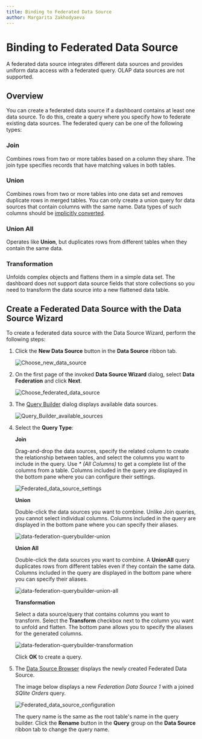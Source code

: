 ```yaml
---
title: Binding to Federated Data Source
author: Margarita Zakhodyaeva
---
```


# Binding to Federated Data Source

A federated data source integrates different data sources and provides uniform data access with a federated query. OLAP data sources are not supported.

## Overview

You can create a federated data source if a dashboard contains at least one data source. To do this, create a query where you specify how to federate existing data sources. The federated query can be one of the following types:

### Join
Combines rows from two or more tables based on a column they share. The join type specifies records that have matching values in both tables.

### Union
Combines rows from two or more tables into one data set and removes duplicate rows in merged tables. You can only create a union query for data sources that contain columns with the same name. Data types of such columns should be [implicitly converted](https://docs.microsoft.com/en-us/dotnet/csharp/programming-guide/types/casting-and-type-conversions#implicit-conversions).

### Union All
Operates like **Union**, but duplicates rows from different tables when they contain the same data.

### Transformation
Unfolds complex objects and flattens them in a simple data set. The dashboard does not support data source fields that store collections so you need to transform the data source into a new flattened data table.

## Create a Federated Data Source with the Data Source Wizard

To create a federated data source with the Data Source Wizard, perform the following steps:

1. Click the **New Data Source** button in the **Data Source** ribbon tab.

   ![Choose_new_data_source](../../../images/choose-new-data-source.png)

2. On the first page of the invoked **Data Source Wizard** dialog, select **Data Federation** and click **Next**.

   ![Choose_federated_data_source](../../../images/choose-federated-data-source.png)

3. The [Query Builder](../../dashboard-designer/working-with-data/using-the-query-builder.md) dialog displays available data sources.

   ![Query_Builder_available_sources](../../../images/query-builder-available-sources.png)

4. Select the **Query Type**:

   **Join**

   Drag-and-drop the data sources, specify the related column to create the relationship between tables, and select the columns you want to include in the query. Use _* (All Columns)_ to get a complete list of the columns from a table. Columns included in the query are displayed in the bottom pane where you can configure their settings.

   ![Federated_data_source_settings](../../../images/federated-source-settings.png)

   **Union**

   Double-click the data sources you want to combine. Unlike Join queries, you cannot select individual columns. Columns included in the query are displayed in the bottom pane where you can specify their aliases.

   ![data-federation-querybuilder-union](../../../images/data-federation-querybuilder-union.png)

   **Union All** 

   Double-click the data sources you want to combine. A **UnionAll** query duplicates rows from different tables even if they contain the same data. Columns included in the query are displayed in the bottom pane where you can specify their aliases.

   ![data-federation-querybuilder-union-all](../../../images/data-federation-querybuilder-union-all.png)

   **Transformation**

   Select a data source/query that contains columns you want to transform. Select the **Transform** checkbox next to the column you want to unfold and flatten. The bottom pane allows you to specify the aliases for the generated columns.

   ![data-federation-querybuilder-transformation](../../../images/data-federation-querybuilder-transformation.png)

   Click **OK** to create a query.
 
5. The [Data Source Browser](../ui-elements/data-source-browser.md) displays the newly created Federated Data Source.

   The image below displays a new _Federation Data Source 1_ with a joined _SQlite Orders_ query.

   ![Federated_data_source_configuration](../../../images/data-source-browser-federated-data-source.png)

    The query name is the same as the root table's name in the query builder. Click the **Rename** button in the **Query** group on the **Data Source** ribbon tab to change the query name.

